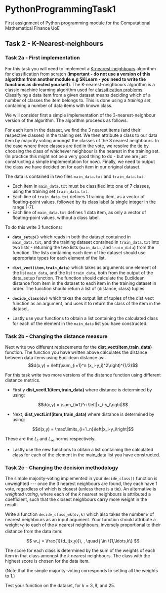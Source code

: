 # PythonProgrammingTask1
First assignment of Python programming module for the Computational Mathematical Finance UoE

## Task 2 - K-Nearest-neighbours
### Task 2a - First implementation
For this task you will need to implement a [K-nearest-neighbours](https://en.wikipedia.org/wiki/K-nearest_neighbors_algorithm) algorithm for classification from scratch (**important - do not use a version of this algorithm from another module e.g SKLearn - you need to write the functions as directed yourself**). The K-nearest-neighbours algorithm is a classic machine learning algorithm used for [classification problems](https://en.wikipedia.org/wiki/Statistical_classification). Classifying a data item from a given dataset means deciding which of a number of classes the item belongs to. This is done using a *training set*, containing a number of data items with known class.

We will consider first a simple implementation of the 3-nearest-neighbour version of the algorithm. The algorithm proceeds as follows.

For each item in the dataset, we find the 3 nearest items (and their respective classes) in the training set. We then attribute a class to our data item by majority voting amongst the classes of the 3 nearest neighbours. In the case where three classes are tied in the vote, we resolve the tie by choosing the class of whichever neighbour is the nearest in the training set. (In practice this might not be a very good thing to do - but we are just constructing a simple implementation for now). Finally, we need to output the class we have decided on for each item in our original dataset.

The data is contained in two files `main_data.txt` and `train_data.txt`.
* Each item in `main_data.txt` must be classified into one of 7 classes, using the training set `train_data.txt`.
* Each line of `train_data.txt` defines 1 training item, as a vector of floating-point values, followed by its class label (a single integer in the range 1-7).
* Each line of `main_data.txt` defines 1 data item, as only a vector of floating-point values, without a class label.

To do this write 3 functions:

- **`data_setup()`** which reads in both the dataset contained in `main_data.txt`, and the training dataset contained in `train_data.txt` into two lists - returning the two lists (`main_data`, and `train_data`) from the function. The lists containing each item of the dataset should use appropriate types for each element of the list. 
- **`dist_vect(item,train_data)`** which takes as arguments one element of the list `main_data`, and the list `train_data`, both from the output of the data_setup function. The function should calculate the Euclidean distance from item in the dataset to each item in the training dataset in order. The function should return a list of (distance, class) tuples.
- **`decide_class(dv)`** which takes the output list of tuples of the dist_vect function as an argument, and uses it to return the class of the item in the dataset.

- Lastly use your functions to obtain a list containing the calculated class for each of the element in the `main_data` list you have constructed.

### Task 2b - Changing the distance measure
Next write two different replacements for the **dist_vect(item,train_data)** function. The function you have written above calculates the distance between data items using Euclidean distance as:
$$d(x,y) = \left(\sum_{i=1}^n (x_i-y_i)^2\right)^{1/2}$$

For this task write two more versions of the distance function using different distance metrics.

- Firstly **dist_vectL1(item,train_data)** where distance is determined by using:

$$d(x,y) = \sum_{i=1}^n \left|x_i-y_i\right|$$

- Next, **dist_vectLinf(item,train_data)** where distance is determined by using:

$$d(x,y) = \max\limits_{i=1..n}\left|x_i-y_i\right|$$

These are the $L_1$ and $L_\infty$ norms respectively. 

- Lastly use the new functions to obtain a list containing the calculated class for each of the element in the main_data list you have constructed.

### Task 2c - Changing the decision methodology
The simple majority-voting implemented in your `decide_class()` function is unweighted --- once the 3 nearest neighbours are found, they each have 1 vote, regardless of which is closest (unless there is a tie). An alternative is *weighted voting*, where each of the $k$ nearest neighbours is attributed a coefficient, such that the closest neighbours carry more weight in the result.

Write a function `decide_class_wk(dv,k)` which also takes the number $k$ of nearest neighbours as an input argument. Your function should attribute a weight $w_j$ to each of the $k$ nearest neighbours, inversely proportional to their distance from the data item:

$$
w_j = \frac{1}{d_j(x,y)}\, , \quad j \in \{1,\ldots,k\}
$$

The score for each class is determined by the sum of the weights of each item in that class amongst the $k$ nearest neighbours. The class with the highest score is chosen for the data item.

(Note that the simple majority-voting corresponds to setting all the weights to 1.)

Test your function on the dataset, for $k=3, 8,$ and $25$.
